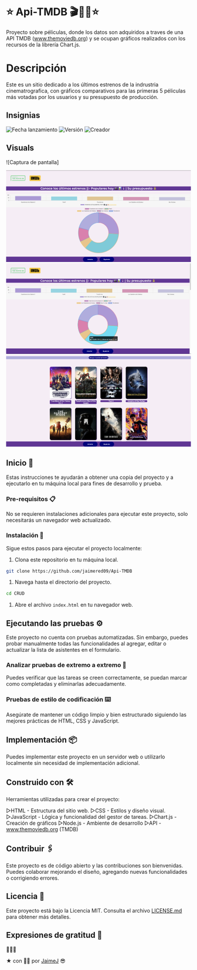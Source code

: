 # ⭐️ Api-TMDB 🎬🎥🍿⭐️

Proyecto sobre péliculas, donde los datos son adquiridos a traves de una API TMDB (www.themoviedb.org) y se ocupan gráficos realizados con los recursos de la librería Chart.js.

# Descripción

Este es un sitio dedicado a los últimos estrenos de la indrustria cinematrografica, con gráficos comparativos para las primeras 5 péliculas más votadas por los usuarios y su presupuesto de producción.

## Insignias

![Fecha lanzamiento](https://img.shields.io/badge/release-date-15July-green)
![Versión](https://img.shields.io/badge/versión-1.0-blue)
![Creador](https://img.shields.io/badge/build-jaimered09-red)

## Visuals

![Captura de pantalla]

<img src="assets/images/print1.png" alt="print1">
<img src="assets/images/print2.png" alt="print2">
<img src="assets/images/print3.png" alt="print3">

## Inicio 🚀

Estas instrucciones te ayudarán a obtener una copia del proyecto y a ejecutarlo en tu máquina local para fines de desarrollo y prueba.

### Pre-requisitos 📋

No se requieren instalaciones adicionales para ejecutar este proyecto, solo necesitarás un navegador web actualizado.

### Instalación 🔧

Sigue estos pasos para ejecutar el proyecto localmente:

1. Clona este repositorio en tu máquina local.

```bash
git clone https://github.com/jaimered09/Api-TMDB
```

1. Navega hasta el directorio del proyecto.

```bash
cd CRUD
```

1. Abre el archivo `index.html` en tu navegador web.

## Ejecutando las pruebas ⚙️

Este proyecto no cuenta con pruebas automatizadas. Sin embargo, puedes probar manualmente todas las funcionalidades al agregar, editar o actualizar la lista de asistentes en el formulario.

### Analizar pruebas de extremo a extremo 🔩

Puedes verificar que las tareas se creen correctamente, se puedan marcar como completadas y eliminarlas adecuadamente.

### Pruebas de estilo de codificación ⌨️

Asegúrate de mantener un código limpio y bien estructurado siguiendo las mejores prácticas de HTML, CSS y JavaScript.

## Implementación 📦

Puedes implementar este proyecto en un servidor web o utilizarlo localmente sin necesidad de implementación adicional.

## Construido con 🛠️

Herramientas utilizadas para crear el proyecto:

  ▷HTML - Estructura del sitio web.
  ▷CSS - Estilos y diseño visual.
  ▷JavaScript - Lógica y funcionalidad del gestor de tareas.
  ▷Chart.js - Creación de gráficos
  ▷Node.js - Ambiente de desarrollo
  ▷API - www.themoviedb.org (TMDB)

## Contribuir 🖇️

Este proyecto es de código abierto y las contribuciones son bienvenidas. Puedes colaborar mejorando el diseño, agregando nuevas funcionalidades o corrigiendo errores.

## Licencia 📄

Este proyecto está bajo la Licencia MIT. Consulta el archivo [LICENSE.md](LICENSE.md) para obtener más detalles.

## Expresiones de gratitud 🎁

🍻🍻🍻

 ️★ con 🙌🏼 por [JaimeJ](https://github.com/jaimered09) 😎
